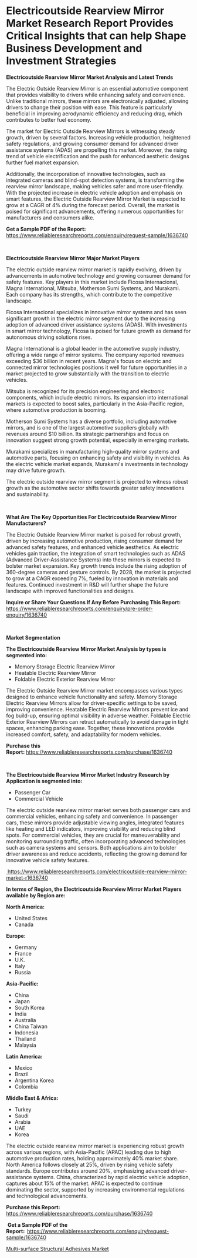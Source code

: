 <p><h1>Electricoutside Rearview Mirror Market Research Report Provides Critical Insights that can help Shape Business Development and Investment Strategies</h1></p><p><strong>Electricoutside Rearview Mirror Market Analysis and Latest Trends</strong></p>
<p><p>The Electric Outside Rearview Mirror is an essential automotive component that provides visibility to drivers while enhancing safety and convenience. Unlike traditional mirrors, these mirrors are electronically adjusted, allowing drivers to change their position with ease. This feature is particularly beneficial in improving aerodynamic efficiency and reducing drag, which contributes to better fuel economy.</p><p>The market for Electric Outside Rearview Mirrors is witnessing steady growth, driven by several factors. Increasing vehicle production, heightened safety regulations, and growing consumer demand for advanced driver assistance systems (ADAS) are propelling this market. Moreover, the rising trend of vehicle electrification and the push for enhanced aesthetic designs further fuel market expansion. </p><p>Additionally, the incorporation of innovative technologies, such as integrated cameras and blind-spot detection systems, is transforming the rearview mirror landscape, making vehicles safer and more user-friendly. With the projected increase in electric vehicle adoption and emphasis on smart features, the Electric Outside Rearview Mirror Market is expected to grow at a CAGR of 4% during the forecast period. Overall, the market is poised for significant advancements, offering numerous opportunities for manufacturers and consumers alike.</p></p>
<p><strong>Get a Sample PDF of the Report:&nbsp;</strong> <a href="https://www.reliableresearchreports.com/enquiry/request-sample/1636740?utm_campaign=3063&utm_medium=2&utm_source=Github&utm_content=ia&utm_term=23032025&utm_id=electricoutside-rearview-mirror">https://www.reliableresearchreports.com/enquiry/request-sample/1636740</a></p>
<p>&nbsp;</p>
<p><strong>Electricoutside Rearview Mirror Major Market Players</strong></p>
<p><p>The electric outside rearview mirror market is rapidly evolving, driven by advancements in automotive technology and growing consumer demand for safety features. Key players in this market include Ficosa Internacional, Magna International, Mitsuba, Motherson Sumi Systems, and Murakami. Each company has its strengths, which contribute to the competitive landscape.</p><p>Ficosa Internacional specializes in innovative mirror systems and has seen significant growth in the electric mirror segment due to the increasing adoption of advanced driver assistance systems (ADAS). With investments in smart mirror technology, Ficosa is poised for future growth as demand for autonomous driving solutions rises.</p><p>Magna International is a global leader in the automotive supply industry, offering a wide range of mirror systems. The company reported revenues exceeding $36 billion in recent years. Magna's focus on electric and connected mirror technologies positions it well for future opportunities in a market projected to grow substantially with the transition to electric vehicles.</p><p>Mitsuba is recognized for its precision engineering and electronic components, which include electric mirrors. Its expansion into international markets is expected to boost sales, particularly in the Asia-Pacific region, where automotive production is booming.</p><p>Motherson Sumi Systems has a diverse portfolio, including automotive mirrors, and is one of the largest automotive suppliers globally with revenues around $10 billion. Its strategic partnerships and focus on innovation suggest strong growth potential, especially in emerging markets.</p><p>Murakami specializes in manufacturing high-quality mirror systems and automotive parts, focusing on enhancing safety and visibility in vehicles. As the electric vehicle market expands, Murakami's investments in technology may drive future growth.</p><p>The electric outside rearview mirror segment is projected to witness robust growth as the automotive sector shifts towards greater safety innovations and sustainability.</p></p>
<p>&nbsp;</p>
<p><strong>What Are The Key Opportunities For Electricoutside Rearview Mirror Manufacturers?</strong></p>
<p><p>The Electric Outside Rearview Mirror market is poised for robust growth, driven by increasing automotive production, rising consumer demand for advanced safety features, and enhanced vehicle aesthetics. As electric vehicles gain traction, the integration of smart technologies such as ADAS (Advanced Driver-Assistance Systems) into these mirrors is expected to bolster market expansion. Key growth trends include the rising adoption of 360-degree cameras and gesture controls. By 2028, the market is projected to grow at a CAGR exceeding 7%, fueled by innovation in materials and features. Continued investment in R&D will further shape the future landscape with improved functionalities and designs.</p></p>
<p><strong>Inquire or Share Your Questions If Any Before Purchasing This Report:</strong> <a href="https://www.reliableresearchreports.com/enquiry/pre-order-enquiry/1636740?utm_campaign=3063&utm_medium=2&utm_source=Github&utm_content=ia&utm_term=23032025&utm_id=electricoutside-rearview-mirror">https://www.reliableresearchreports.com/enquiry/pre-order-enquiry/1636740</a></p>
<p>&nbsp;</p>
<p><strong>Market Segmentation</strong></p>
<p><strong>The Electricoutside Rearview Mirror Market Analysis by types is segmented into:</strong></p>
<p><ul><li>Memory Storage Electric Rearview Mirror</li><li>Heatable Electric Rearview Mirror</li><li>Foldable Electric Exterior Rearview Mirror</li></ul></p>
<p><p>The Electric Outside Rearview Mirror market encompasses various types designed to enhance vehicle functionality and safety. Memory Storage Electric Rearview Mirrors allow for driver-specific settings to be saved, improving convenience. Heatable Electric Rearview Mirrors prevent ice and fog build-up, ensuring optimal visibility in adverse weather. Foldable Electric Exterior Rearview Mirrors can retract automatically to avoid damage in tight spaces, enhancing parking ease. Together, these innovations provide increased comfort, safety, and adaptability for modern vehicles.</p></p>
<p><strong>Purchase this Report:&nbsp;</strong><a href="https://www.reliableresearchreports.com/purchase/1636740?utm_campaign=3063&utm_medium=2&utm_source=Github&utm_content=ia&utm_term=23032025&utm_id=electricoutside-rearview-mirror">https://www.reliableresearchreports.com/purchase/1636740</a></p>
<p>&nbsp;</p>
<p><strong>The Electricoutside Rearview Mirror Market Industry Research by Application is segmented into:</strong></p>
<p><ul><li>Passenger Car</li><li>Commercial Vehicle</li></ul></p>
<p><p>The electric outside rearview mirror market serves both passenger cars and commercial vehicles, enhancing safety and convenience. In passenger cars, these mirrors provide adjustable viewing angles, integrated features like heating and LED indicators, improving visibility and reducing blind spots. For commercial vehicles, they are crucial for maneuverability and monitoring surrounding traffic, often incorporating advanced technologies such as camera systems and sensors. Both applications aim to bolster driver awareness and reduce accidents, reflecting the growing demand for innovative vehicle safety features.</p></p>
<p><a href="https://www.reliableresearchreports.com/electricoutside-rearview-mirror-market-r1636740?utm_campaign=3063&utm_medium=2&utm_source=Github&utm_content=ia&utm_term=23032025&utm_id=electricoutside-rearview-mirror">&nbsp;https://www.reliableresearchreports.com/electricoutside-rearview-mirror-market-r1636740</a></p>
<p><strong>In terms of Region, the Electricoutside Rearview Mirror Market Players available by Region are:</strong></p>
<p>
    <p> <strong> North America: </strong>
        <ul>
            <li>United States</li>
            <li>Canada</li>
        </ul>
        </p> 
    <p> <strong> Europe: </strong>
        <ul>
            <li>Germany</li>
            <li>France</li>
            <li>U.K.</li>
            <li>Italy</li>
            <li>Russia</li>
        </ul>
        </p> 
    <p> <strong> Asia-Pacific: </strong>
        <ul>
            <li>China</li>
            <li>Japan</li>
            <li>South Korea</li>
            <li>India</li>
            <li>Australia</li>
            <li>China Taiwan</li>
            <li>Indonesia</li>
            <li>Thailand</li>
            <li>Malaysia</li>
        </ul>
        </p> 
    <p> <strong> Latin America: </strong>
        <ul>
            <li>Mexico</li>
            <li>Brazil</li>
            <li>Argentina Korea</li>
            <li>Colombia</li>
        </ul>
        </p> 
    <p> <strong> Middle East & Africa: </strong>
        <ul>
            <li>Turkey</li>
            <li>Saudi</li>
            <li>Arabia</li>
            <li>UAE</li>
            <li>Korea</li>
        </ul>
    </p>
    </p>
<p><p>The electric outside rearview mirror market is experiencing robust growth across various regions, with Asia-Pacific (APAC) leading due to high automotive production rates, holding approximately 40% market share. North America follows closely at 25%, driven by rising vehicle safety standards. Europe contributes around 20%, emphasizing advanced driver-assistance systems. China, characterized by rapid electric vehicle adoption, captures about 15% of the market. APAC is expected to continue dominating the sector, supported by increasing environmental regulations and technological advancements.</p></p>
<p><strong>Purchase this Report: </strong><a href="https://www.reliableresearchreports.com/purchase/1636740?utm_campaign=3063&utm_medium=2&utm_source=Github&utm_content=ia&utm_term=23032025&utm_id=electricoutside-rearview-mirror">https://www.reliableresearchreports.com/purchase/1636740</a></p>
<p>&nbsp;<strong>Get a Sample PDF of the Report:&nbsp;&nbsp;</strong><a href="https://www.reliableresearchreports.com/enquiry/request-sample/1636740?utm_campaign=3063&utm_medium=2&utm_source=Github&utm_content=ia&utm_term=23032025&utm_id=electricoutside-rearview-mirror">https://www.reliableresearchreports.com/enquiry/request-sample/1636740</a></p>
<p><strong></strong></p>
<p><p><a href="https://github.com/jhamygunler/Market-Research-Report-List-1/blob/main/multi-surface-structural-adhesives-market.md?utm_campaign=3063&utm_medium=2&utm_source=Github&utm_content=ia&utm_term=23032025&utm_id=electricoutside-rearview-mirror">Multi-surface Structural Adhesives Market</a></p></p>